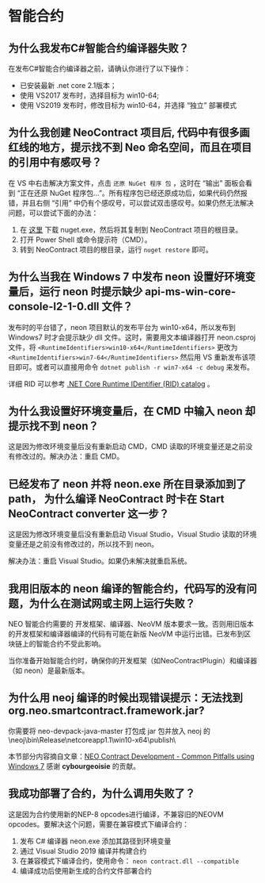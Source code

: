 # 智能合约

## 为什么我发布C#智能合约编译器失败？

在发布C#智能合约编译器之前，请确认你进行了以下操作：

- 已安装最新 .net core 2.1版本；
- 使用 VS2017 发布时，选择目标为 win10-64;
- 使用 VS2019 发布时，修改目标为 win10-64，并选择 “独立” 部署模式

## 为什么我创建 NeoContract 项目后, 代码中有很多画红线的地方，提示找不到 Neo 命名空间，而且在项目的引用中有感叹号？

在 VS 中右击解决方案文件，点击 `还原 NuGet 程序 包` ，这时在 “输出” 面板会看到 “正在还原 NuGet 程序包...”。所有程序包已经还原成功后，如果代码仍然报错，并且右侧 “引用” 中仍有个感叹号，可以尝试双击感叹号。如果仍然无法解决问题，可以尝试下面的办法：

1. 在 [这里](https://www.nuget.org/downloads) 下载 nuget.exe，然后将其复制到 NeoContract 项目的根目录。
2. 打开 Power Shell 或命令提示符（CMD）。
3. 转到 NeoContract 项目的根目录，运行 `nuget restore` 即可。

## 为什么当我在 Windows 7 中发布 neon 设置好环境变量后，运行 neon 时提示缺少  api-ms-win-core-console-l2-1-0.dll 文件？

发布时的平台错了，neon 项目默认的发布平台为 win10-x64，所以发布到 Windows7 时才会提示缺少 dll 文件。这时，需要用文本编译器打开 neon.csproj 文件，将 `<RuntimeIdentifiers>win10-x64</RuntimeIdentifiers>` 更改为 `<RuntimeIdentifiers>win7-64</RuntimeIdentifiers>` 然后用 VS 重新发布该项目即可。或者可以直接用命令 `dotnet publish -r win7-x64 -c debug` 来发布。

详细 RID 可以参考 [.NET Core Runtime IDentifier (RID) catalog](https://docs.microsoft.com/en-us/dotnet/core/rid-catalog) 。

## 为什么我设置好环境变量后，在 CMD 中输入 neon 却提示找不到 neon？

这是因为修改环境变量后没有重新启动 CMD，CMD 读取的环境变量还是之前没有修改过的。解决办法：重启 CMD。

## 已经发布了 neon 并将 neon.exe 所在目录添加到了 path， 为什么编译 NeoContract 时卡在 Start NeoContract converter 这一步？

这是因为修改环境变量后没有重新启动 Visual Studio，Visual Studio 读取的环境变量还是之前没有修改过的，所以找不到 neon。

解决办法：重启 Visual Studio。如果仍未解决就重启系统。

## 我用旧版本的 neon 编译的智能合约，代码写的没有问题，为什么在测试网或主网上运行失败？

NEO 智能合约需要的 开发框架、编译器、NeoVM 版本要求一致。否则用旧版本的开发框架和编译器编译的代码有可能在新版 NeoVM 中运行出错。已发布到区块链上的智能合约不受此影响。

当你准备开始智能合约时，确保你的开发框架（如NeoContractPlugin）和编译器（如 neon）是最新版本。

## 为什么用 neoj 编译的时候出现错误提示：无法找到 org.neo.smartcontract.framework.jar?

你需要将 neo-devpack-java-master 打包成 jar 包并放入 neoj 的 \neoj\bin\Release\netcoreapp1.1\win10-x64\publish\

本节部分内容摘自文章：[NEO Contract Development - Common Pitfalls using Windows 7](https://steemit.com/neo/@cybourgeoisie/neo-contract-development-common-pitfalls-using-windows-7) 感谢 **cybourgeoisie** 的贡献。

## 我成功部署了合约，为什么调用失败了？

这是因为合约使用新的NEP-8 opcodes进行编译，不兼容旧的NEOVM opcodes。要解决这个问题，需要在兼容模式下编译合约：

1. 发布 C# 编译器 neon.exe 添加其路径到环境变量
2. 通过 Visual Studio 2019 编译并构建合约
3. 在兼容模式下编译合约，使用命令： `neon contract.dll --compatible`
4. 编译成功后使用新生成的合约文件部署合约